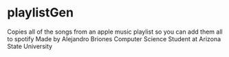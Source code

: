 # playlistGen
Copies all of the songs from an apple music playlist so you can add them all to spotify
Made by Alejandro Briones Computer Science Student at Arizona State University
